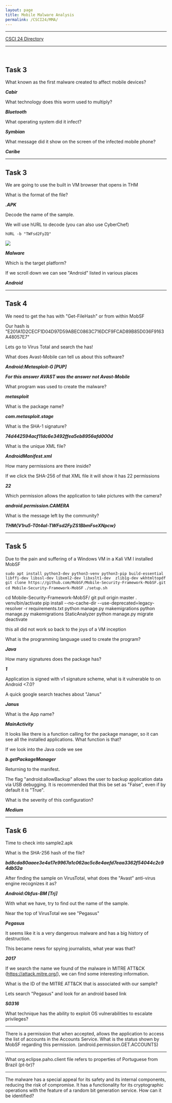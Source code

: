```yaml
---
layout: page
title: Mobile Malware Analysis
permalink: /CSCI24/MMA/
---
```


---

[CSCI 24 Directory](https://zacvr.github.io/CSCI24/)
<br/>

---
<br/>

Task 3
---

What known as the first malware created to affect mobile devices?

***Cabir***

What technology does this worm used to multiply?

***Bluetooth***

What operating system did it infect?

***Symbian***

What message did it show on the screen of the infected mobile phone?

***Caribe***

---


Task 3
---

We are going to use the built in VM browser that opens in THM


What is the format of the file?

***.APK***


Decode the name of the sample.

We will use hURL to decode (you can also use CyberChef)

```hURL -b "TWFsd2FyZQ"```

<img src="/images/CSCI24/MMA/Task 3 Q4.png">


***Malware***


Which is the target platform?

If we scroll down we can see "Android" listed in various places

***Android***

---

Task 4
---

We need to get the has with "Get-FileHash" or from within MobSF

Our hash is "E201A1D2CECF1D04D97D59ABEC0863C716DCF9FCAD89B85D036F9163A48057E7"

Lets go to Virus Total and search the has!

What does Avast-Mobile can tell us about this software?

***Android:Metasploit-G [PUP]***

***For this answer AVAST was the answer not Avast-Mobile***


What program was used to create the malware?

***metasploit***


What is the package name?

***com.metasploit.stage***


What is the SHA-1 signature?

***74d442594acf11dc6e3492ffea5eb8956afd000d***


What is the unique XML file?

***AndroidManifest.xml***



How many permissions are there inside?

If we click the SHA-256 of that XML file it will show it has 22 permissions

***22***


Which permission allows the application to take pictures with the camera?

***android.permission.CAMERA***


What is the message left by the community?

***THM{V1ru5-T0t4al-TWFsd2FyZS1BbmFseXNpcw}***


---

Task 5
---

Due to the pain and suffering of a Windows VM in a Kali VM I installed MobSF


```sudo apt install python3-dev python3-venv python3-pip build-essential libffi-dev libssl-dev libxml2-dev libxslt1-dev  zlib1g-dev wkhtmltopdf```
```git clone https://github.com/MobSF/Mobile-Security-Framework-MobSF.git```
```cd Mobile-Security-Framework-MobSF```
```./setup.sh```

cd Mobile-Security-Framework-MobSF/
git pull origin master
. venv/bin/activate
pip install --no-cache-dir --use-deprecated=legacy-resolver -r requirements.txt
python manage.py makemigrations
python manage.py makemigrations StaticAnalyzer
python manage.py migrate
deactivate


this all did not work so back to the joys of a VM inception


What is the programming language used to create the program?

***Java***


How many signatures does the package has? 

***1***


Application is signed with v1 signature scheme, what is it vulnerable to on Android <7.0?

A  quick google search teaches about "Janus"

***Janus***


What is the App name?

***MainActivity***


It looks like  there is a function calling for the package manager, so it can see all the installed applications. What function is that?

If we look into the Java code we see

***b.getPackageManager***


Returning to the manifest.

The flag "android:allowBackup" allows the user to backup application data via USB debugging. It is recommended that this be set as "False", even if by default it is "True".

What is the severity of this configuration?

***Medium***


---

Task 6
---

Time to check into sample2.apk

What is the SHA-256 hash of the file?

***bd8cda80aaee3e4a17e9967a1c062ac5c8e4aefd7eaa3362f54044c2c94db52a***


After finding the sample on VirusTotal, what does the "Avast" anti-virus engine recognizes it as?

***Android:Obfus-BM [Trj]***


With what we have, try to find out the name of the sample.

Near the top of VirusTotal we see "Pegasus"

***Pegasus***


It seems like it is a very dangerous malware and has a big history of destruction.

This became news for spying journalists, what year was that?

***2017***


If we search the name we found of the malware in MITRE ATT&CK (https://attack.mitre.org/), we can find some interesting information. 

What is the ID of the MITRE ATT&CK that is associated with our sample?

Lets search "Pegasus" and look for an android based link

***S0316***


What technique has the ability to exploit OS vulnerabilities to escalate privileges? 

***


There is a permission that when accepted, allows the application to access the list of accounts in the Accounts Service. What is the status shown by MobSF regarding this permission. (android.permission.GET.ACCOUNTS)

***


What org.eclipse.paho.client file refers to properties of Portuguese from Brazil (pt-br)?

***


The malware has a special appeal for its safety and its internal components, reducing the risk of compromise. It has a functionality for its cryptographic operations with the feature of a random bit generation service. How can it be identified?
